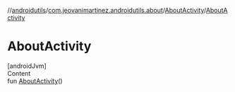 //[androidutils](../../index.md)/[com.jeovanimartinez.androidutils.about](../index.md)/[AboutActivity](index.md)/[AboutActivity](-about-activity.md)



# AboutActivity  
[androidJvm]  
Content  
fun [AboutActivity](-about-activity.md)()  



